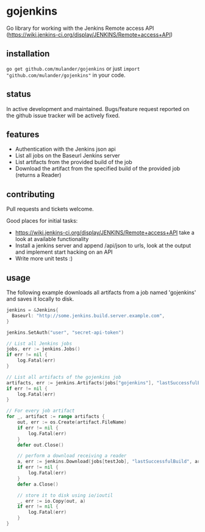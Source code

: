 gojenkins
=========

Go library for working with the Jenkins Remote access API (https://wiki.jenkins-ci.org/display/JENKINS/Remote+access+API)

installation
------------

`go get github.com/mulander/gojenkins` or just `import "github.com/mulander/gojenkins"` in your code.

status
------

In active development and maintained. Bugs/feature request reported on the github issue tracker will be actively fixed.

features
--------

* Authentication with the Jenkins json api
* List all jobs on the Baseurl Jenkins server
* List artifacts from the provided build of the job
* Download the artifact from the specified build of the provided job (returns a Reader)

contributing
------------

Pull requests and tickets welcome.

Good places for initial tasks:
* https://wiki.jenkins-ci.org/display/JENKINS/Remote+access+API take a look at available functionality
* Install a jenkins server and append /api/json to urls, look at the output and implement start hacking on an API
* Write more unit tests :)

usage
-----

The following example downloads all artifacts from a job named 'gojenkins'
and saves it locally to disk.

```go
jenkins = &Jenkins{
  Baseurl: "http://some.jenkins.build.server.example.com",
}

jenkins.SetAuth("user", "secret-api-token")

// List all Jenkins jobs
jobs, err := jenkins.Jobs()
if err != nil {
	log.Fatal(err)
}

// List all artifacts of the gojenkins job
artifacts, err := jenkins.Artifacts(jobs["gojenkins"], "lastSuccessfulBuild")
if err != nil {
	log.Fatal(err)
}

// For every job artifact
for _, artifact := range artifacts {
	out, err := os.Create(artifact.FileName)
	if err != nil {
		log.Fatal(err)
	}
	defer out.Close()

	// perform a download receiving a reader
	a, err := jenkins.Download(jobs[testJob], "lastSuccessfulBuild", artifact)
	if err != nil {
		log.Fatal(err)
	}
	defer a.Close()

	// store it to disk using io/ioutil
	_, err := io.Copy(out, a)
	if err != nil {
		log.Fatal(err)
	}
}
```
